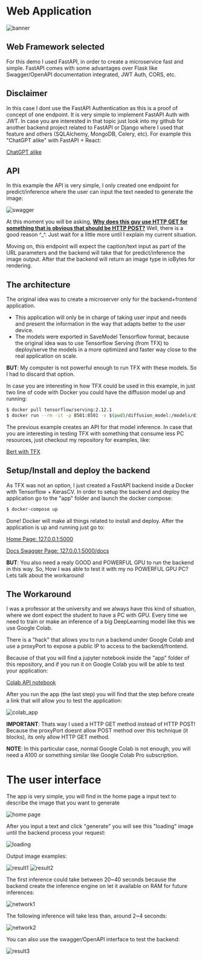 # Web Application
![banner](../../banner.jpg)


## Web Framework selected
For this demo I used FastAPI, in order to create a microservice fast and simple. FastAPI comes with some advantages over Flask like Swagger/OpenAPI documentation integrated, JWT Auth, CORS, etc.


## Disclaimer
In this case I dont use the FastAPI Authentication as this is a proof of concept of one endpoint. It is very simple to implement FastAPI Auth with JWT. In case you are interested in that topic just look into my github for another backend project related to FastAPI or Django where I used that feature and others (SQLAlchemy, MongoDB, Celery, etc). For example this "ChatGPT alike" with FastAPI + React:

[ChatGPT alike](https://github.com/hernancontigiani/renaiss-fullstack-test)


## API
In this example the API is very simple, I only created one endpoint for predict/inference where the user can input the text needed to generate the image:

![swagger](swagger.jpg)

At this moment you will be asking, __<u>Why does this guy use HTTP GET for something that is obvious that should be HTTP POST?</u>__ Well, there is a good reason ^_^. Just wait for a little more until I explain my current situation.

Moving on, this endpoint will expect the caption/text input as part of the URL parameters and the backend will take that for predict/inference the image output. After that the backend will return an image type in ioBytes for rendering.


## The architecture
The original idea was to create a microserver only for the backend+frontend application. 
- This application will only be in charge of taking user input and needs and present the information in the way that adapts better to the user device.
- The models were exported in SaveModel Tensorflow format, because the original idea was to use Tensorflow Serving (from TFX) to deploy/serve the models in a more optimized and faster way close to the real application on scale.

__BUT__: My computer is not powerful enough to run TFX with these models. So I had to discard that option.

In case you are interesting in how TFX could be used in this example, in just two line of code with Docker you could have the diffusion model up and running:
```sh
$ docker pull tensorflow/serving:2.12.1
$ docker run --rm -it -p 8501:8501 -v $(pwd)/diffusion_model:/models/diffusion_model -e MODEL_NAME=diffusion_model -t tensorflow/serving:2.12.1
```

The previous example creates an API for that model inference. In case that you are interesting in testing TFX with something that consume less PC resources, just checkout my repository for examples, like:

[Bert with TFX](https://github.com/hernancontigiani/bert_tf_serving)


## Setup/Install and deploy the backend
As TFX was not an option, I just created a FastAPI backend inside a Docker with Tensorflow + KerasCV. In order to setup the backend and deploy the application go to the "app" folder and launch the docker compose:
```sh
$ docker-compose up
```

Done! Docker will make all things related to install and deploy. After the application is up and running just go to:

[Home Page: 127.0.0.1:5000](http://127.0.0.1:5000)

[Docs Swagger Page: 127.0.0.1:5000/docs](http://127.0.0.1:5000/docs)

__BUT__: You also need a realy GOOD and POWERFUL GPU to run the backend in this way. So, How I was able to test it with my no POWERFUL GPU PC? Lets talk about the workaround


## The Workaround
I was a professor at the university and we always have this kind of situation, where we dont expect the student to have a PC with GPU. Every time we need to train or make an inference of a big DeepLearning model like this we use Google Colab.

There is a "hack" that allows you to run a backend under Google Colab and use a proxyPort to expose a public IP to access to the backend/frontend.

Because of that you will find a jupyter notebook inside the "app" folder of this repository, and if you run it on Google Colab you will be able to test your application:

[Colab API notebook](../../app/colab_api.ipynb)

After you run the app (the last step) you will find that the step before create a link that will allow you to test the application:

![colab_app](colab_app.jpg)


__IMPORTANT__: Thats way I used a HTTP GET method instead of HTTP POST! Because the proxyPort doesnt allow POST method over this technique (it blocks), its only allow HTTP GET method.

__NOTE__: In this particular case, normal Google Colab is not enough, you will need a A100 or something similar like Google Colab Pro subscription.


# The user interface
The app is very simple, you will find in the home page a input text to describe the image that you want to generate

![home page](home.jpg)

After you input a text and click "generate" you will see this "loading" image until the backend process your request:

![loading](loading.jpg)

Output image examples:

![result1](result1.jpg)
![result2](result2.jpg)

The first inference could take between 20~40 seconds because the backend create the inference engine on let it available on RAM for future inferences:

![network1](result_network1.jpg)

The following inference will take less than, around 2~4 seconds:

![network2](result_network2.jpg)

You can also use the swagger/OpenAPI interface to test the backend:

![result3](result3.jpg)